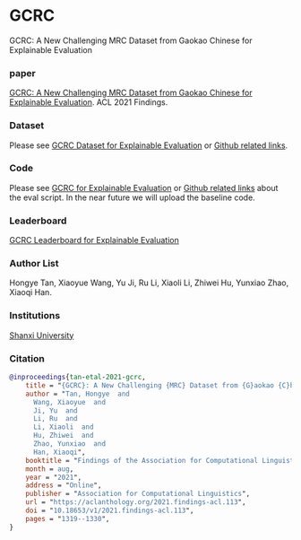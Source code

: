 # GCRC
GCRC: A New Challenging MRC Dataset from Gaokao Chinese for Explainable Evaluation

### paper
[GCRC: A New Challenging MRC Dataset from Gaokao Chinese for Explainable Evaluation](https://aclanthology.org/2021.findings-acl.113.pdf). ACL 2021 Findings.

### Dataset
Please see [GCRC Dataset for Explainable Evaluation](http://cuge.baai.ac.cn/#/dataset?id=22&name=GCRC) or [Github related links](https://github.com/yunxiaomr/GCRC).

### Code
Please see [GCRC for Explainable Evaluation](http://cuge.baai.ac.cn/#/dataset?id=22&name=GCRC) or [Github related links](https://github.com/yunxiaomr/GCRC) about the eval script. In the near future we will upload the baseline code.

### Leaderboard
[GCRC Leaderboard for Explainable Evaluation](http://cuge.baai.ac.cn/#/dataset?id=22&name=GCRC)

### Author List
Hongye Tan, Xiaoyue Wang, Yu Ji, Ru Li, Xiaoli Li, Zhiwei Hu, Yunxiao Zhao, Xiaoqi Han.

### Institutions
[Shanxi University](https://github.com/SXUNLP)

### Citation
```bibtex
@inproceedings{tan-etal-2021-gcrc,
    title = "{GCRC}: A New Challenging {MRC} Dataset from {G}aokao {C}hinese for Explainable Evaluation",
    author = "Tan, Hongye  and
      Wang, Xiaoyue  and
      Ji, Yu  and
      Li, Ru  and
      Li, Xiaoli  and
      Hu, Zhiwei  and
      Zhao, Yunxiao  and
      Han, Xiaoqi",
    booktitle = "Findings of the Association for Computational Linguistics: ACL-IJCNLP 2021",
    month = aug,
    year = "2021",
    address = "Online",
    publisher = "Association for Computational Linguistics",
    url = "https://aclanthology.org/2021.findings-acl.113",
    doi = "10.18653/v1/2021.findings-acl.113",
    pages = "1319--1330",
}
```
